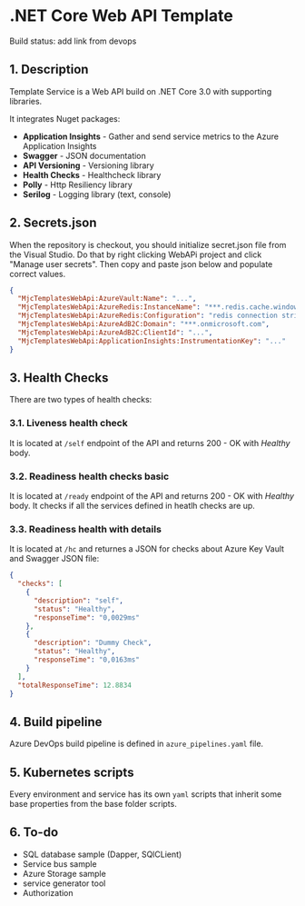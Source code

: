 ﻿# .NET Core Web API Template

Build status: add link from devops

## 1. Description

Template Service is a Web API build on .NET Core 3.0 with supporting libraries.

It integrates Nuget packages:
* **Application Insights** - Gather and send service metrics to the Azure Application Insights
* **Swagger** - JSON documentation
* **API Versioning** - Versioning library
* **Health Checks** - Healthcheck library
* **Polly** - Http Resiliency library
* **Serilog** - Logging library (text, console)

## 2. Secrets.json

When the repository is checkout, you should initialize secret.json file from the Visual Studio. Do that by right clicking WebAPi project and click "Manage user secrets". Then copy and paste json below and populate correct values.

```json
{
  "MjcTemplatesWebApi:AzureVault:Name": "...",
  "MjcTemplatesWebApi:AzureRedis:InstanceName": "***.redis.cache.windows.net",
  "MjcTemplatesWebApi:AzureRedis:Configuration": "redis connection string",
  "MjcTemplatesWebApi:AzureAdB2C:Domain": "***.onmicrosoft.com",
  "MjcTemplatesWebApi:AzureAdB2C:ClientId": "...",
  "MjcTemplatesWebApi:ApplicationInsights:InstrumentationKey": "..."
}
```

## 3. Health Checks
There are two types of health checks:

### 3.1. Liveness health check
It is located at `/self` endpoint of the API and returns 200 - OK with *Healthy* body. 

### 3.2. Readiness health checks basic
It is located at `/ready` endpoint of the API and returns 200 - OK with *Healthy* body. It checks if all the services defined in heatlh checks are up.

### 3.3. Readiness health with details
It is located at `/hc` and returnes a JSON for checks about Azure Key Vault and Swagger JSON file:

```json
{
  "checks": [
    {
      "description": "self",
      "status": "Healthy",
      "responseTime": "0,0029ms"
    },
    {
      "description": "Dummy Check",
      "status": "Healthy",
      "responseTime": "0,0163ms"
    }
  ],
  "totalResponseTime": 12.8834
}
```

## 4. Build pipeline

Azure DevOps build pipeline is defined in `azure_pipelines.yaml` file.

## 5. Kubernetes scripts

Every environment and service has its own `yaml` scripts that inherit some base properties from the base folder scripts.

## 6. To-do

* SQL database sample (Dapper, SQlCLient)
* Service bus sample
* Azure Storage sample
* service generator tool
* Authorization
